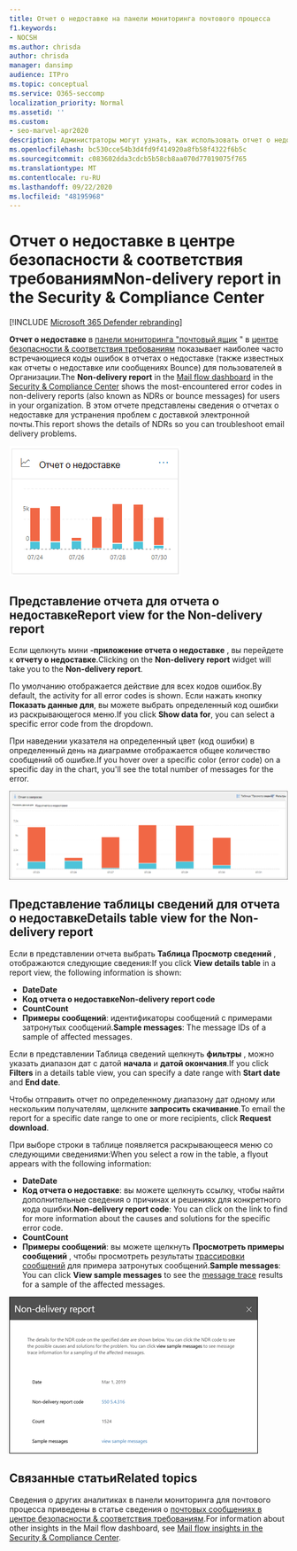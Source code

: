 ```yaml
---
title: Отчет о недоставке на панели мониторинга почтового процесса
f1.keywords:
- NOCSH
ms.author: chrisda
author: chrisda
manager: dansimp
audience: ITPro
ms.topic: conceptual
ms.service: O365-seccomp
localization_priority: Normal
ms.assetid: ''
ms.custom:
- seo-marvel-apr2020
description: Администраторы могут узнать, как использовать отчет о недоставке в панели мониторинга "почта" в центре безопасности & соответствия требованиям для отслеживания наиболее часто встречающихся кодов ошибок в отчетах о недоставке (также известных как отчеты о недоставке или сообщениях Bounce) от отправителей в вашей организации.
ms.openlocfilehash: bc530cce54b3d4fd9f414920a8fb58f4322f6b5c
ms.sourcegitcommit: c083602dda3cdcb5b58cb8aa070d77019075f765
ms.translationtype: MT
ms.contentlocale: ru-RU
ms.lasthandoff: 09/22/2020
ms.locfileid: "48195968"
---
```

# <a name="non-delivery-report-in-the-security--compliance-center"></a><span data-ttu-id="3c562-103">Отчет о недоставке в центре безопасности & соответствия требованиям</span><span class="sxs-lookup"><span data-stu-id="3c562-103">Non-delivery report in the Security & Compliance Center</span></span>

[!INCLUDE [Microsoft 365 Defender rebranding](../includes/microsoft-defender-for-office.md)]


<span data-ttu-id="3c562-104">**Отчет о недоставке** в [панели мониторинга "почтовый ящик](mail-flow-insights-v2.md) " в [центре безопасности & соответствия требованиям](https://protection.office.com) показывает наиболее часто встречающиеся коды ошибок в отчетах о недоставке (также известных как отчеты о недоставке или сообщениях Bounce) для пользователей в Организации.</span><span class="sxs-lookup"><span data-stu-id="3c562-104">The **Non-delivery report** in the [Mail flow dashboard](mail-flow-insights-v2.md) in the [Security & Compliance Center](https://protection.office.com) shows the most-encountered error codes in non-delivery reports (also known as NDRs or bounce messages) for users in your organization.</span></span> <span data-ttu-id="3c562-105">В этом отчете представлены сведения о отчетах о недоставке для устранения проблем с доставкой электронной почты.</span><span class="sxs-lookup"><span data-stu-id="3c562-105">This report shows the details of NDRs so you can troubleshoot email delivery problems.</span></span>

![Мини-приложение отчетов о недоставке в панели мониторинга "почтовые ящики" в центре безопасности & соответствия требованиям](../../media/mfi-non-delivery-report-widget.png)

## <a name="report-view-for-the-non-delivery-report"></a><span data-ttu-id="3c562-107">Представление отчета для отчета о недоставке</span><span class="sxs-lookup"><span data-stu-id="3c562-107">Report view for the Non-delivery report</span></span>

<span data-ttu-id="3c562-108">Если щелкнуть мини **-приложение отчета о недоставке** , вы перейдете к **отчету о недоставке**.</span><span class="sxs-lookup"><span data-stu-id="3c562-108">Clicking on the **Non-delivery report** widget will take you to the **Non-delivery report**.</span></span>

<span data-ttu-id="3c562-109">По умолчанию отображается действие для всех кодов ошибок.</span><span class="sxs-lookup"><span data-stu-id="3c562-109">By default, the activity for all error codes is shown.</span></span> <span data-ttu-id="3c562-110">Если нажать кнопку **Показать данные для**, вы можете выбрать определенный код ошибки из раскрывающегося меню.</span><span class="sxs-lookup"><span data-stu-id="3c562-110">If you click **Show data for**, you can select a specific error code from the dropdown.</span></span>

<span data-ttu-id="3c562-111">При наведении указателя на определенный цвет (код ошибки) в определенный день на диаграмме отображается общее количество сообщений об ошибке.</span><span class="sxs-lookup"><span data-stu-id="3c562-111">If you hover over a specific color (error code) on a specific day in the chart, you'll see the total number of messages for the error.</span></span>

![Представление отчета в отчете о необслуживаемом домене](../../media/mfi-non-delivery-report-overview-view.png)

## <a name="details-table-view-for-the-non-delivery-report"></a><span data-ttu-id="3c562-113">Представление таблицы сведений для отчета о недоставке</span><span class="sxs-lookup"><span data-stu-id="3c562-113">Details table view for the Non-delivery report</span></span>

<span data-ttu-id="3c562-114">Если в представлении отчета выбрать **Таблица Просмотр сведений** , отображаются следующие сведения:</span><span class="sxs-lookup"><span data-stu-id="3c562-114">If you click **View details table** in a report view, the following information is shown:</span></span>

- <span data-ttu-id="3c562-115">**Date**</span><span class="sxs-lookup"><span data-stu-id="3c562-115">**Date**</span></span>
- <span data-ttu-id="3c562-116">**Код отчета о недоставке**</span><span class="sxs-lookup"><span data-stu-id="3c562-116">**Non-delivery report code**</span></span>
- <span data-ttu-id="3c562-117">**Count**</span><span class="sxs-lookup"><span data-stu-id="3c562-117">**Count**</span></span>
- <span data-ttu-id="3c562-118">**Примеры сообщений**: идентификаторы сообщений с примерами затронутых сообщений.</span><span class="sxs-lookup"><span data-stu-id="3c562-118">**Sample messages**: The message IDs of a sample of affected messages.</span></span>

<span data-ttu-id="3c562-119">Если в представлении Таблица сведений щелкнуть **фильтры** , можно указать диапазон дат с датой **начала** и **датой окончания**.</span><span class="sxs-lookup"><span data-stu-id="3c562-119">If you click **Filters** in a details table view, you can specify a date range with **Start date** and **End date**.</span></span>

<span data-ttu-id="3c562-120">Чтобы отправить отчет по определенному диапазону дат одному или нескольким получателям, щелкните **запросить скачивание**.</span><span class="sxs-lookup"><span data-stu-id="3c562-120">To email the report for a specific date range to one or more recipients, click **Request download**.</span></span>

<span data-ttu-id="3c562-121">При выборе строки в таблице появляется раскрывающееся меню со следующими сведениями:</span><span class="sxs-lookup"><span data-stu-id="3c562-121">When you select a row in the table, a flyout appears with the following information:</span></span>

- <span data-ttu-id="3c562-122">**Date**</span><span class="sxs-lookup"><span data-stu-id="3c562-122">**Date**</span></span>
- <span data-ttu-id="3c562-123">**Код отчета о недоставке**: вы можете щелкнуть ссылку, чтобы найти дополнительные сведения о причинах и решениях для конкретного кода ошибки.</span><span class="sxs-lookup"><span data-stu-id="3c562-123">**Non-delivery report code**: You can click on the link to find for more information about the causes and solutions for the specific error code.</span></span>
- <span data-ttu-id="3c562-124">**Count**</span><span class="sxs-lookup"><span data-stu-id="3c562-124">**Count**</span></span>
- <span data-ttu-id="3c562-125">**Примеры сообщений**: вы можете щелкнуть **Просмотреть примеры сообщений** , чтобы просмотреть результаты [трассировки сообщений](message-trace-scc.md) для примера затронутых сообщений.</span><span class="sxs-lookup"><span data-stu-id="3c562-125">**Sample messages**: You can click **View sample messages** to see the [message trace](message-trace-scc.md) results for a sample of the affected messages.</span></span>

![Всплывающее меню сведений после выбора строки в представлении таблицы сведений в отчете о недоставке](../../media/mfi-non-delivery-report-details-flyout.png)

## <a name="related-topics"></a><span data-ttu-id="3c562-127">Связанные статьи</span><span class="sxs-lookup"><span data-stu-id="3c562-127">Related topics</span></span>

<span data-ttu-id="3c562-128">Сведения о других аналитиках в панели мониторинга для почтового процесса приведены в статье сведения о [почтовых сообщениях в центре безопасности & соответствия требованиям](mail-flow-insights-v2.md).</span><span class="sxs-lookup"><span data-stu-id="3c562-128">For information about other insights in the Mail flow dashboard, see [Mail flow insights in the Security & Compliance Center](mail-flow-insights-v2.md).</span></span>
